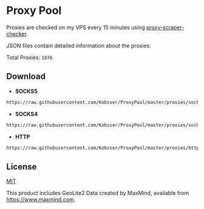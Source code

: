 # Proxy Pool

Proxies are checked on my VPS every 15 minutes using [proxy-scraper-checker](https://github.com/monosans/proxy-scraper-checker).

JSON files contain detailed information about the proxies.

Total Proxies: `1076`


## Download

- **SOCKS5**

```bash
https://raw.githubusercontent.com/Kobsser/ProxyPool/master/proxies/socks5.txt
```

- **SOCKS4**

```bash
https://raw.githubusercontent.com/Kobsser/ProxyPool/master/proxies/socks4.txt
```

- **HTTP**

```bash
https://raw.githubusercontent.com/Kobsser/ProxyPool/master/proxies/http.txt
```

## License

[MIT](LICENSE)

This product includes GeoLite2 Data created by MaxMind, available from <https://www.maxmind.com>.
